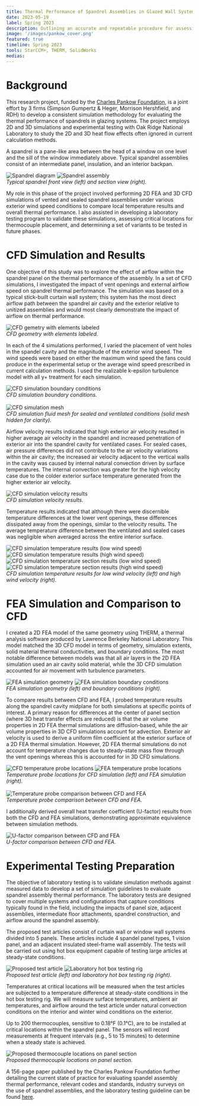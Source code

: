 ```yaml
---
title: Thermal Performance of Spandrel Assemblies in Glazed Wall Systems
date: 2023-05-19
label: Spring 2023
description: Outlining an accurate and repeatable procedure for assessing spandrel panel system thermal performance using steady-state FEA and CFD analyses
image: '/images/pankow_cover.png'
featured: true
timeline: Spring 2023
tools: StarCCM+, THERM, SolidWorks
medias:
---
```

# Background

This research project, funded by the <a href="https://www.pankowfoundation.org/" target="_blank">Charles Pankow Foundation</a>, is a joint effort by 3 firms (Simpson Gumpertz & Heger, Morrison Hershfield, and RDH) to develop a consistent simulation methodology for evaluating the thermal performance of spandrels in glazing systems. The project employs 2D and 3D simulations and experimental testing with Oak Ridge National Laboratory to study the 2D and 3D heat flow effects often ignored in current calculation methods.

A spandrel is a pane-like area between the head of a window on one level and the sill of the window immediately above. Typical spandrel assemblies consist of an intermediate panel, insulation, and an interior backpan.

<div class="gallery-box">
  <div class="gallery_two">
    <img src="/images/pankow_spandrel_diagram.png" loading="lazy" alt="Spandrel diagram">
    <img src="/images/pankow_spandrel.png" loading="lazy" alt="Spandrel assembly">
  </div>
  <em>Typical spandrel front view (left) and section view (right).</em>
</div>

My role in this phase of the project involved performing 2D FEA and 3D CFD simulations of vented and sealed spandrel assemblies under various exterior wind speed conditions to compare local temperature results and overall thermal performance. I also assisted in developing a laboratory testing program to validate these simulations, assessing critical locations for thermocouple placement, and determining a set of variants to be tested in future phases.

# CFD Simulation and Results

One objective of this study was to explore the effect of airflow within the spandrel panel on the thermal performance of the assembly. In a set of CFD simulations, I investigated the impact of vent openings and external airflow speed on spandrel thermal performance. The simulation was based on a typical stick-built curtain wall system; this system has the most direct airflow path between the spandrel air cavity and the exterior relative to unitized assemblies and would most clearly demonstrate the impact of airflow on thermal performance.

<div class="gallery-box">
  <div class="gallery_two">
    <img src="/images/pankow_cfd_geometry.png" loading="lazy" alt="CFD gemetry with elements labeled">
  </div>
  <em>CFD geometry with elements labeled.</em>
</div>

In each of the 4 simulations performed, I varied the placement of vent holes in the spandel cavity and the magnitude of the exterior wind speed. The wind speeds were based on either the maximum wind speed the fans could produce in the experimental setup or the average wind speed prescribed in current calculation methods. I used the realizable k-epsilon turbulence model with all y+ treatment for each simulation.

<div class="gallery-box">
  <div class="gallery_two">
    <img src="/images/pankow_cfd_bcs.png" loading="lazy" alt="CFD simulation boundary conditions">
  </div>
  <em>CFD simulation boundary conditions.</em>
</div>

<br />

<div class="gallery-box">
  <div class="gallery_two">
    <img src="/images/pankow_cfd_mesh.png" loading="lazy" alt="CFD simulation mesh">
  </div>
  <em>CFD simulation fluid mesh for sealed and ventilated conditions (solid mesh hidden for clarity).</em>
</div>

Airflow velocity results indicated that high exterior air velocity resulted in higher average air velocity in the spandrel and increased penetration of exterior air into the spandrel cavity for ventilated cases. For sealed cases, air pressure differences did not contribute to the air velocity variations within the air cavity; the increased air velocity adjacent to the vertical walls in the cavity was caused by internal natural convection driven by surface temperatures. The internal convection was greater for the high velocity case due to the colder exterior surface temperature generated from the higher exterior air velocity.

<div class="gallery-box">
  <div class="gallery_two">
    <img src="/images/pankow_velocity.png" loading="lazy" alt="CFD simulation velocity results">
  </div>
  <em>CFD simulation velocity results.</em>
</div>

Temperature results indicated that although there were discernible temperature differences at the lower vent openings, these differences dissipated away from the openings, similar to the velocity results. The average temperature difference between the ventilated and sealed cases was negligible when averaged across the entire interior surface.

<div class="gallery-box">
  <div class="gallery_two">
    <img src="/images/pankow_backpan1.png" loading="lazy" alt="CFD simulation temperature results (low wind speed)">
    <img src="/images/pankow_backpan2.png" loading="lazy" alt="CFD simulation temperature results (high wind speed)">
    <img src="/images/pankow_section1.png" loading="lazy" alt="CFD simulation temperature section results (low wind speed)">
    <img src="/images/pankow_section2.png" loading="lazy" alt="CFD simulation temperature section results (high wind speed)">
  </div>
  <em>CFD simulation temperature results for low wind velocity (left) and high wind velocity (right).</em>
</div>

# FEA Simulation and Comparison to CFD

I created a 2D FEA model of the same geometry using THERM, a thermal analysis software produced by Lawrence Berkeley National Laboratory. This model matched the 3D CFD model in terms of geometry, simulation extents, solid material thermal conductivities, and boundary conditions. The most notable difference between models was that all air layers in the 2D FEA simulation used an air cavity solid material, while the 3D CFD simulation accounted for air movement with turbulence parameters.

<div class="gallery-box">
  <div class="gallery_two">
    <img src="/images/pankow_therm_geometry.png" loading="lazy" alt="FEA simulation geometry">
    <img src="/images/pankow_therm_bcs.png" loading="lazy" alt="FEA simulation boundary conditions">
  </div>
  <em>FEA simulation geometry (left) and boundary conditions (right).</em>
</div>

To compare results between CFD and FEA, I probed temperature results along the spandrel cavity midplane for both simulations at specific points of interest. A primary reason for differences at the center of panel section (where 3D heat transfer effects are reduced) is that the air volume properties in 2D FEA thermal simulations are diffusion-based, while the air volume properties in 3D CFD simulations account for advection. Exterior air velocity is used to derive a uniform film coefficient at the exterior surface of a 2D FEA thermal simulation. However, 2D FEA thermal simulations do not account for temperature changes due to steady-state mass flow through the vent openings whereas this is accounted for in 3D CFD simulations.

<div class="gallery-box">
  <div class="gallery_two">
    <img src="/images/pankow_cfd_probes.png" loading="lazy" alt="CFD temperature probe locations">
    <img src="/images/pankow_therm_probes.png" loading="lazy" alt="FEA temperature probe locations">
  </div>
  <em>Temperature probe locations for CFD simulation (left) and FEA simulation (right).</em>
</div>

<br />

<div class="gallery-box">
  <div class="gallery_two">
    <img src="/images/pankow_probe_comparison.png" loading="lazy" alt="Temperature probe comparison between CFD and FEA">
  </div>
  <em>Temperature probe comparison between CFD and FEA.</em>
</div>

I additionally derived overall heat transfer coefficient (U-factor) results from both the CFD and FEA simulations, demonstrating approximate equivalence between simulation methods.

<div class="gallery-box">
  <div class="gallery_two">
    <img src="/images/pankow_factors.png" loading="lazy" alt="U-factor comparison between CFD and FEA">
  </div>
  <em>U-factor comparison between CFD and FEA.</em>
</div>

# Experimental Testing Preparation

The objective of laboratory testing is to validate simulation methods against measured data to develop a set of simulation guidelines to evaluate spandrel assembly thermal performance. The laboratory tests are designed to cover multiple systems and configurations that capture conditions typically found in the field, including the impacts of panel size, adjacent assemblies, intermediate floor attachments, spandrel construction, and airflow around the spandrel assembly.

The proposed test articles consist of curtain wall or window wall systems divided into 5 panels. These articles include 4 spandel panel types, 1 vision panel, and an adjacent insulated steel-frame wall assembly. The tests will be carried out using hot box equipment capable of testing large articles at steady-state conditions.

<div class="gallery-box">
  <div class="gallery_two">
    <img src="/images/pankow_panel.png" loading="lazy" alt="Proposed test article">
    <img src="/images/pankow_hotbox.png" loading="lazy" alt="Laboratory hot box testing rig">
  </div>
  <em>Proposed test article (left) and laboratory hot box testing rig (right).</em>
</div>

Temperatures at critical locations will be measured when the test articles are subjected to a temperature difference at steady-state conditions in the hot box testing rig. We will measure surface temperatures, ambient air temperatures, and airflow around the test article under natural convection conditions on the interior and winter wind conditions on the exterior.

Up to 200 thermocouples, sensitive to 0.18°F (0.1°C), are to be installed at critical locations within the spandrel panel. The sensors will record measurements at frequent intervals (e.g., 5 to 15 minutes) to determine when a steady state is achieved.

<div class="gallery-box">
  <div class="gallery_two">
    <img src="/images/pankow_thermocouples.png" loading="lazy" alt="Proposed thermocouple locations on panel section">
  </div>
  <em>Proposed thermocouple locations on panel section.</em>
</div>

A 156-page paper published by the Charles Pankow Foundation further detailing the current state of practice for evaluating spandel assembly thermal performance, relevant codes and standards, industry surveys on the use of spandrel assemblies, and the laboratory testing guideline can be found <a href="https://www.pankowfoundation.org/site/assets/files/2320/04-22_thermal_performance_of_spandrel_assemblies_in_glazed_wall_systems-1.pdf" target="_blank">here</a>.
